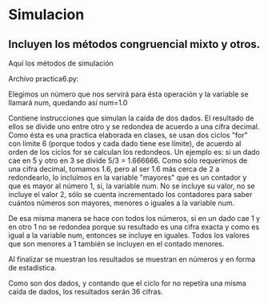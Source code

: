 Simulacion
==========
Incluyen los métodos congruencial mixto y otros.
------------------------

Aquí los métodos de simulación

Archivo practica6.py:

Elegimos un número que nos servirá para ésta operación y la variable se llamará num, quedando así num=1.0

Contiene instrucciones que simulan la caída de dos dados. El resultado de ellos se divide uno entre otro y
se redondea de acuerdo a una cifra decimal.
Como ésta es una practica elaborada en clases, se usan dos ciclos "for" con límite 6 (porque todos y cada dado tiene
ese límite), de acuerdo al orden de los ciclos for se calculan los redondeos.
Un ejemplo es: si un dado cae en 5 y otro en 3 se divide 5/3 = 1.666666. Como sólo requerimos de una cifra decimal,
tomamos 1.6, pero al ser 1.6 más cerca de 2 a redondearlo, lo incluímos en la variable "mayores" que es un contador
y que es mayor al número 1, sí, la variable num.  No se incluye su valor, no se incluye el valor 2, sólo se cuenta
incrementado los contadores para saber cuántos números son mayores, menores o iguales a la variable num.

De esa misma manera se hace con todos los números, si en un dado cae 1 y en otro 1 no se redondea porque su resultado
es una cifra exacta y como es igual a la variable num, entonces se incluye en iguales. Todos los valores que son menores
a 1 también se incluyen en el contado menores.

Al finalizar se muestran los resultados se muestran en números y en forma de estadística.

Como son dos dados, y contando que el ciclo for no repetira una misma caída de dados, los resultados serán 36 cifras.
